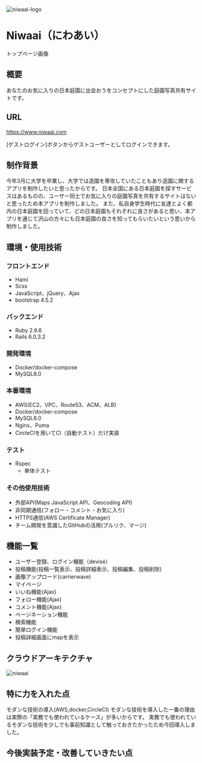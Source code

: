 ![niwaai-logo](https://user-images.githubusercontent.com/56289802/94241696-ebb18380-ff4f-11ea-86f6-fbcc9a4f2ba4.png)
# Niwaai（にわあい）
トップページ画像
## 概要
あなたのお気に入りの日本庭園に出会おうをコンセプトにした庭園写真共有サイトです。
## URL
https://www.niwaai.com

[ゲストログイン]ボタンからゲストユーザーとしてログインできます。
## 制作背景
今年3月に大学を卒業し、大学では造園を専攻していたこともあり造園に関するアプリを制作したいと思ったからです。
日本全国にある日本庭園を探すサービスはあるものの、ユーザー同士でお気に入りの庭園写真を共有するサイトはないと思ったため本アプリを制作しました。
また、私自身学生時代に友達とよく都内の日本庭園を回っていて、どの日本庭園もそれぞれに良さがあると思い、本アプリを通じて沢山の方々にも日本庭園の良さを知ってもらいたいという思いから制作しました。
## 環境・使用技術
### フロントエンド
  - Haml
  - Scss
  - JavaScript、jQuery、Ajax
  - bootstrap 4.5.2
### バックエンド
  - Ruby 2.6.6
  - Rails 6.0.3.2
### 開発環境
  - Docker/docker-compose
  - MySQL8.0
### 本番環境
  - AWS(EC2、VPC、Route53、ACM、ALB)
  - Docker/docker-compose
  - MySQL8.0
  - Nginx、Puma
  - CircleCIを用いてCI（自動テスト）だけ実装
### テスト
  - Rspec
    - 単体テスト
### その他使用技術
  - 外部API(Maps JavaScript API、Geocoding API)
  - 非同期通信(フォロー・コメント・お気に入り)
  - HTTPS通信(AWS Certificate Manager)
  - チーム開発を意識したGitHubの活用(プルリク、マージ)
## 機能一覧
- ユーザー登録、ログイン機能（devise）
- 投稿機能(投稿一覧表示、投稿詳細表示、投稿編集、投稿削除)
- 画像アップロード(carrierwave)
- マイページ
- いいね機能(Ajax)
- フォロー機能(Ajax)
- コメント機能(Ajax)
- ページネーション機能
- 検索機能
- 簡単ログイン機能
- 投稿詳細画面にmapを表示
## クラウドアーキテクチャ
![niwaai](https://user-images.githubusercontent.com/56289802/94265657-dfd7b880-ff73-11ea-951e-76f576c33d35.jpg)
## 特に力を入れた点
モダンな技術の導入(AWS,docker,CircleCI)
モダンな技術を導入した一番の理由は実際の「実務でも使われているケース」が多いからです。
実務でも使われているモダンな技術を少しでも事前知識として触っておきたかったため今回導入しました。
## 今後実装予定・改善していきたい点